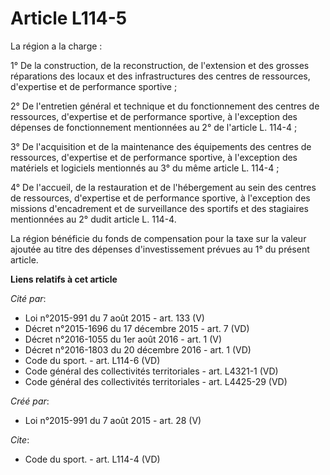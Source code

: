 # Article L114-5

La région a la charge : 

1° De la construction, de la reconstruction, de l'extension et des grosses réparations des locaux et des infrastructures des
centres de ressources, d'expertise et de performance sportive ; 

2° De l'entretien général et technique et du fonctionnement des centres de ressources, d'expertise et de performance
sportive, à l'exception des dépenses de fonctionnement mentionnées au 2° de l'article L. 114-4 ; 

3° De l'acquisition et de la maintenance des équipements des centres de ressources, d'expertise et de performance sportive, à
l'exception des matériels et logiciels mentionnés au 3° du même article L. 114-4 ; 

4° De l'accueil, de la restauration et de l'hébergement au sein des centres de ressources, d'expertise et de performance
sportive, à l'exception des missions d'encadrement et de surveillance des sportifs et des stagiaires mentionnées au 2° dudit
article L. 114-4. 

La région bénéficie du fonds de compensation pour la taxe sur la valeur ajoutée au titre des dépenses d'investissement
prévues au 1° du présent article.

**Liens relatifs à cet article**

_Cité par_:

  - Loi n°2015-991 du 7 août 2015 - art. 133 (V)
  - Décret n°2015-1696 du 17 décembre 2015 - art. 7 (VD)
  - Décret n°2016-1055 du 1er août 2016 - art. 1 (V)
  - Décret n°2016-1803 du 20 décembre 2016 - art. 1 (VD)
  - Code du sport. - art. L114-6 (VD)
  - Code général des collectivités territoriales - art. L4321-1 (VD)
  - Code général des collectivités territoriales - art. L4425-29 (VD)

_Créé par_:

  - Loi n°2015-991 du 7 août 2015 - art. 28 (V)

_Cite_:

  - Code du sport. - art. L114-4 (VD)

